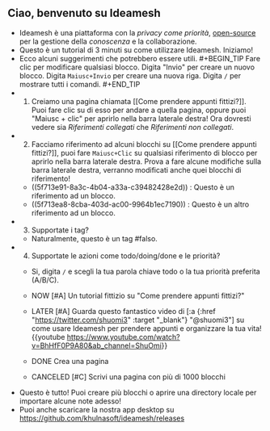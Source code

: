 ## Ciao, benvenuto su Ideamesh
- Ideamesh è una piattaforma con la _privacy come priorità_, [open-source](https://github.com/khulnasoft/ideamesh) per la gestione della _conoscenza_ e la collaborazione.
- Questo è un tutorial di 3 minuti su come utilizzare Ideamesh. Iniziamo!
- Ecco alcuni suggerimenti che potrebbero essere utili.
#+BEGIN_TIP
Fare clic per modificare qualsiasi blocco.
Digita "Invio" per creare un nuovo blocco.
Digita `Maiusc+Invio` per creare una nuova riga.
Digita `/` per mostrare tutti i comandi.
#+END_TIP
- 1. Creiamo una pagina chiamata [[Come prendere appunti fittizi?]]. Puoi fare clic su di esso per andare a quella pagina, oppure puoi "Maiusc + clic" per aprirlo nella barra laterale destra! Ora dovresti vedere sia _Riferimenti collegati_ che _Riferimenti non collegati_.
- 2. Facciamo riferimento ad alcuni blocchi su [[Come prendere appunti fittizi?]], puoi fare `Maiusc+Clic` su qualsiasi riferimento di blocco per aprirlo nella barra laterale destra. Prova a fare
alcune modifiche sulla barra laterale destra, verranno modificati anche quei blocchi di riferimento!
    - ((5f713e91-8a3c-4b04-a33a-c39482428e2d)) : Questo è un riferimento ad un blocco.
    - ((5f713ea8-8cba-403d-ac00-9964b1ec7190)) : Questo è un altro riferimento ad un blocco.
- 3. Supportate i tag?
    - Naturalmente, questo è un tag #falso.
- 4. Supportate le azioni come todo/doing/done e le priorità?
    - Si, digita `/` e scegli la tua parola chiave todo o la tua priorità preferita (A/B/C).
    - NOW [#A] Un tutorial fittizio su "Come prendere appunti fittizi?"
    - LATER [#A] Guarda questo fantastico video di [:a {:href "https://twitter.com/shuomi3" :target "_blank"} "@shuomi3"] su come usare Ideamesh per prendere appunti e organizzare la tua vita!
    {{youtube <https://www.youtube.com/watch?v=BhHfF0P9A80&ab_channel=ShuOmi>}}

    - DONE Crea una pagina
    - CANCELED [#C] Scrivi una pagina con più di 1000 blocchi
- Questo è tutto! Puoi creare più blocchi o aprire una directory locale per importare alcune note adesso!
- Puoi anche scaricare la nostra app desktop su <https://github.com/khulnasoft/ideamesh/releases>
